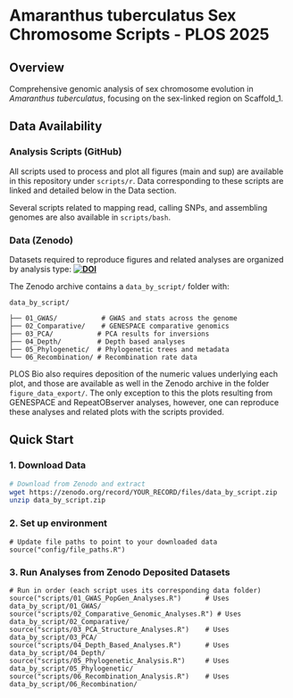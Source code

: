# Amaranthus tuberculatus Sex Chromosome Scripts - PLOS 2025

## Overview
Comprehensive genomic analysis of sex chromosome evolution in *Amaranthus tuberculatus*, focusing on the sex-linked region on Scaffold_1.

## Data Availability

### Analysis Scripts (GitHub)
All scripts used to process and plot all figures (main and sup) are available in this repository under `scripts/r`.
Data corresponding to these scripts are linked and detailed below in the Data section. 

Several scripts related to mapping read, calling SNPs, and assembling genomes are also available in `scripts/bash`.

### Data (Zenodo)
Datasets required to reproduce figures and related analyses are organized by analysis type:
**[![DOI](https://zenodo.org/badge/DOI/10.5281/zenodo.15556890.svg)](https://doi.org/10.5281/zenodo.15556890)**

The Zenodo archive contains a `data_by_script/` folder with:
```text
data_by_script/

├── 01_GWAS/           # GWAS and stats across the genome
├── 02_Comparative/    # GENESPACE comparative genomics 
├── 03_PCA/           # PCA results for inversions
├── 04_Depth/         # Depth based analyses
├── 05_Phylogenetic/  # Phylogenetic trees and metadata
└── 06_Recombination/ # Recombination rate data
```

PLOS Bio also requires deposition of the numeric values underlying each plot, and those are available as well in the Zenodo archive in the folder `figure_data_export/`. The only exception to this the plots resulting from GENESPACE and RepeatOBserver analyses, however, one can reproduce these analyses and related plots with the scripts provided.  

## Quick Start

### 1. Download Data
```bash
# Download from Zenodo and extract
wget https://zenodo.org/record/YOUR_RECORD/files/data_by_script.zip
unzip data_by_script.zip
```

### 2. Set up environment
```
# Update file paths to point to your downloaded data
source("config/file_paths.R")
```

### 3. Run Analyses from Zenodo Deposited Datasets
```
# Run in order (each script uses its corresponding data folder)
source("scripts/01_GWAS_PopGen_Analyses.R")      # Uses data_by_script/01_GWAS/
source("scripts/02_Comparative_Genomic_Analyses.R") # Uses data_by_script/02_Comparative/
source("scripts/03_PCA_Structure_Analyses.R")    # Uses data_by_script/03_PCA/
source("scripts/04_Depth_Based_Analyses.R")      # Uses data_by_script/04_Depth/
source("scripts/05_Phylogenetic_Analysis.R")     # Uses data_by_script/05_Phylogenetic/
source("scripts/06_Recombination_Analysis.R")    # Uses data_by_script/06_Recombination/

```
